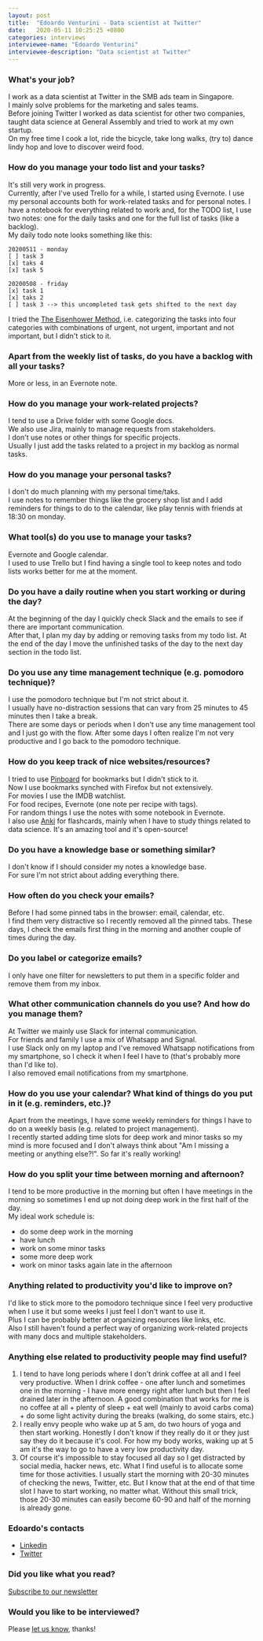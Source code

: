 ```yaml
---
layout: post
title:  "Edoardo Venturini - Data scientist at Twitter"
date:   2020-05-11 10:25:25 +0800
categories: interviews
interviewee-name: "Edoardo Venturini"
interviewee-description: "Data scientist at Twitter"
---
```



### What's your job?
I work as a data scientist at Twitter in the SMB ads team in Singapore.  
I mainly solve problems for the marketing and sales teams.  
Before joining Twitter I worked as data scientist for other two companies, taught data science at General Assembly and tried to work at my own startup.  
On my free time I cook a lot, ride the bicycle, take long walks, (try to) dance lindy hop and love to discover weird food.


### How do you manage your todo list and your tasks?
It's still very work in progress.  
Currently, after I've used Trello for a while, I started using Evernote.
I use my personal accounts both for work-related tasks and for personal notes.
I have a notebook for everything related to work and, for the TODO list, I use two notes: one for the daily tasks and one for the full list of tasks (like a backlog).  
My daily todo note looks something like this:  
```
20200511 - monday
[ ] task 3
[x] taks 4
[x] task 5

20200508 - friday
[x] task 1
[x] taks 2
[ ] task 3 --> this uncompleted task gets shifted to the next day
```
I tried the [The Eisenhower Method](https://en.wikipedia.org/wiki/Time_management#The_Eisenhower_Method), i.e. categorizing the tasks into four categories with combinations of urgent, not urgent, important and not important, but I didn't stick to it.  


### Apart from the weekly list of tasks, do you have a backlog with all your tasks?
More or less, in an Evernote note.


### How do you manage your work-related projects?
I tend to use a Drive folder with some Google docs.   
We also use Jira, mainly to manage requests from stakeholders.    
I don't use notes or other things for specific projects.  
Usually I just add the tasks related to a project in my backlog as normal tasks.  


### How do you manage your personal tasks?
I don't do much planning with my personal time/taks.  
I use notes to remember things like the grocery shop list and I add reminders for things to do to the calendar, like play tennis with friends at 18:30 on monday.


### What tool(s) do you use to manage your tasks?
Evernote and Google calendar.  
I used to use Trello but I find having a single tool to keep notes and todo lists works better for me at the moment.  


### Do you have a daily routine when you start working or during the day?
At the beginning of the day I quickly check Slack and the emails to see if there are important communication.  
After that, I plan my day by adding or removing tasks from my todo list.
At the end of the day I move the unfinished tasks of the day to the next day section in the todo list.


### Do you use any time management technique (e.g. pomodoro technique)?
I use the pomodoro technique but I'm not strict about it.  
I usually have no-distraction sessions that can vary from 25 minutes to 45 minutes then I take a break.  
There are some days or periods when I don't use any time management tool and I just go with the flow. After some days I often realize I'm not very productive and I go back to the pomodoro technique.


### How do you keep track of nice websites/resources?
I tried to use [Pinboard](https://pinboard.in/) for bookmarks but I didn't stick to it.  
Now I use bookmarks synched with Firefox but not extensively.  
For movies I use the IMDB watchlist.  
For food recipes, Evernote (one note per recipe with tags).  
For random things I use the notes with some notebook in Evernote.   
I also use [Anki](https://apps.ankiweb.net/) for flashcards, mainly when I have to study things related to data science. It's an amazing tool and it's open-source!


### Do you have a knowledge base or something similar?
I don't know if I should consider my notes a knowledge base.  
For sure I'm not strict about adding everything there.


### How often do you check your emails?
Before I had some pinned tabs in the browser: email, calendar, etc.  
I find them very distractive so I recently removed all the pinned tabs. These days, I check the emails first thing in the morning and another couple of times during the day.


### Do you label or categorize emails?
I only have one filter for newsletters to put them in a specific folder and remove them from my inbox.


### What other communication channels do you use? And how do you manage them?
At Twitter we mainly use Slack for internal communication.  
For friends and family I use a mix of Whatsapp and Signal.  
I use Slack only on my laptop and I've removed Whatsapp notifications from my smartphone, so I check it when I feel I have to (that's probably more than I'd like to).  
I also removed email notifications from my smartphone.  


### How do you use your calendar? What kind of things do you put in it (e.g. reminders, etc.)?
Apart from the meetings, I have some weekly reminders for things I have to do on a weekly basis (e.g. related to project management).  
I recently started adding time slots for deep work and minor tasks so my mind is more focused and I don't always think about "Am I missing a meeting or anything else?!". So far it's really working!


### How do you split your time between morning and afternoon?
I tend to be more productive in the morning but often I have meetings in the morning so sometimes I end up not doing deep work in the first half of the day.  
My ideal work schedule is:
- do some deep work in the morning
- have lunch
- work on some minor tasks
- some more deep work
- work on minor tasks again late in the afternoon


### Anything related to productivity you'd like to improve on?
I'd like to stick more to the pomodoro technique since I feel very productive when I use it but some weeks I just feel I don't want to use it.  
Plus I can be probably better at organizing resources like links, etc.  
Also I still haven't found a perfect way of organizing work-related projects with many docs and multiple stakeholders.


### Anything else related to productivity people may find useful?
1. I tend to have long periods where I don't drink coffee at all and I feel very productive. When I drink coffee - one after lunch and sometimes one in the morning - I have more energy right after lunch but then I feel drained later in the afternoon. A good combination that works for me is no coffee at all + plenty of sleep + eat well (mainly to avoid carbs coma) + do some light activity during the breaks (walking, do some stairs, etc.)
2. I really envy people who wake up at 5 am, do two hours of yoga and then start working. Honestly I don't know if they really do it or they just say they do it because it's cool. For how my body works, waking up at 5 am it's the way to go to have a very low productivity day.  
3. Of course it's impossible to stay focused all day so I get distracted by social media, hacker news, etc. What I find useful is to allocate some time for those activities. I usually start the morning with 20-30 minutes of checking the news, Twitter, etc. But I know that at the end of that time slot I have to start working, no matter what. Without this small trick, those 20-30 minutes can easily become 60-90 and half of the morning is already gone.


### Edoardo's contacts
- [Linkedin](https://www.linkedin.com/in/edoardoventurini/)
- [Twitter](https://twitter.com/edoventurini)


### Did you like what you read?
[Subscribe to our newsletter](https://docs.google.com/forms/d/e/1FAIpQLSd4lrCTPWsbGo3bEUS5GSZbrzDgIkT01DitBe_JrRS-BkAeBw/viewform?usp=sf_link)
 

### Would you like to be interviewed?
Please [let us know](https://docs.google.com/forms/d/e/1FAIpQLSdEMfWfOM8rNg-6JPCYntBxvr_COOemmxjGgicqOIw11QX2Fg/viewform?usp=sf_link), thanks!
